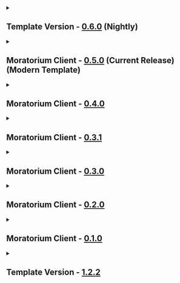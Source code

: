 <details close>
<summary><h2>
  Template Version - <a href="">0.6.0</a> (Nightly)
</h2></summary><br>

- Additions
  - Mods
    - none - 0.0.0
  - Resourcepacks / Shaderpacks
    - none - 0.0.0
- Updates
  - Modpack
    - none 0.0.0 -> 0.0.0
  - Mods
    - none 0.0.0 -> 0.0.0
  - Configs
    - none (?)
  - Resourcepacks / Shaderpacks
    - none 0.0.0 -> 0.0.0
- Fixes
  - none
- Reverts / Removals
  - Reverts
    - none
  - Removals
    - none
</details>

<details close>
<summary><h2>
  Moratorium Client - <a href="https://thunderstore.io/c/lethal-company/p/Apollou/Moratorium_Client/versions">0.5.0</a> (Current Release) (Modern Template)
</h2></summary><br>

- Additions
  - Mods
    - Celestial Tint - [1.5.2](https://thunderstore.io/c/lethal-company/p/sfDesat/Celestial_Tint/v/1.5.2)
  - Resourcepacks / Shaderpacks
    - none
- Updates
  - Modpack
    - none
  - Mods
    - No Console Spam - [1.6.0](https://thunderstore.io/c/lethal-company/p/4902/No_Console_Spam/v/1.6.0) -> [1.7.0](https://thunderstore.io/c/lethal-company/p/4902/No_Console_Spam/v/1.7.0)
    - ReXuvination - [0.3.0](https://thunderstore.io/c/lethal-company/p/XuXiaolan/ReXuvination/v/0.3.0) -> [0.4.0](https://thunderstore.io/c/lethal-company/p/XuXiaolan/ReXuvination/v/0.4.0)
  - Configs
    - [Chameleon](https://thunderstore.io/c/lethal-company/p/ButteryStancakes/Chameleon/) (Planet preview)
    - [GeneralImprovements](https://thunderstore.io/c/lethal-company/p/ShaosilGaming/GeneralImprovements/) (Scroll Delay, Monitors)
    - [MaskFixes](https://thunderstore.io/c/lethal-company/p/ButteryStancakes/MaskFixes/) (Random Suit)
    - [QuotaCount](https://thunderstore.io/c/lethal-company/p/frare/QuotaCount/) (Monitor)
  - Resourcepacks / Shaderpacks
    - none
- Fixes
  - none
- Reverts / Removals
  - Reverts
    - none
  - Removals
    - [SuitFix](https://thunderstore.io/c/lethal-company/p/Ashk3000/SuitFix)
</details>

<details close>
<summary><h2>
  Moratorium Client - <a href="https://thunderstore.io/c/lethal-company/p/Apollou/Moratorium_Client/versions">0.4.0</a>
</h2></summary><br>

 Additions
  - Mods
    - none
  - Resourcepacks / Shaderpacks
    - none
- Updates
  - Modpack
    - none
  - Mods
    - QuotaCount - [1.1.5](https://thunderstore.io/c/lethal-company/p/frare/QuotaCount/v/1.1.5)
  - Configs
    - [QuotaCount](https://thunderstore.io/c/lethal-company/p/frare/QuotaCount)
  - Resourcepacks / Shaderpacks
    - none
- Fixes
  - None
- Reverts / Removals
  - Reverts
    - none
  - Removals
    - none
</details>

<details close>
<summary><h2>
  Moratorium Client - <a href="https://thunderstore.io/c/lethal-company/p/Apollou/Moratorium_Client/versions">0.3.1</a>
</h2></summary><br>

- Additions
  - Mods
    - none
  - Resourcepacks / Shaderpacks
    - none
- Updates
  - Modpack
    - none
  - Mods
    - none
  - Configs
    - none
  - Resourcepacks / Shaderpacks
    - none
- Fixes
  - Changelog Fix
- Reverts / Removals
  - Reverts
    - none
  - Removals
    - none
</details>

<details close>
<summary><h2>
  Moratorium Client - <a href="https://thunderstore.io/c/lethal-company/p/Apollou/Moratorium_Client/versions">0.3.0</a>
</h2></summary><br>

- Additions
  - Mods
    - BarberMaterialTweaks - [1.1.1](https://thunderstore.io/c/lethal-company/p/dopadream/BarberMaterialTweaks/v/1.1.1)
    - BetterEXP - [2.6.2](https://thunderstore.io/c/lethal-company/p/Swaggies/BetterEXP/v/2.6.2)
    - DynamicJesterCrank - [1.0.2](https://thunderstore.io/c/lethal-company/p/Piggy/DynamicJesterCrank/v/1.0.2)
    - EnhancedTweaks - [1.0.4](https://thunderstore.io/c/lethal-company/p/lukeprime/EnhancedTweaks/v/1.0.4)
    - GoodItemScan - [1.13.0](https://thunderstore.io/c/lethal-company/p/TestAccount666/GoodItemScan/v/1.13.0)
    - JesterStompShake - [1.0.11](https://thunderstore.io/c/lethal-company/p/Piggy/JesterStompShake/v/1.0.11)
    - MaskFixes - [1.3.1](https://thunderstore.io/c/lethal-company/p/ButteryStancakes/MaskFixes/v/1.3.1)
    - Piggys Reanimation - [1.0.0](https://thunderstore.io/c/lethal-company/p/Piggy/Piggys_Reanimation/v/1.0.0)
    - RevisitStingers - [1.3.0](https://thunderstore.io/c/lethal-company/p/ButteryStancakes/RevisitStingers/v/1.3.0)
    - TalkingHeads - [1.0.0](https://thunderstore.io/c/lethal-company/p/BomBom/TalkingHeads/v/1.0.0)
  - Resourcepacks / Shaderpacks
    - none
- Updates
  - Modpack
    - none
  - Mods
    - LethalPerformance - [1.1.3](https://thunderstore.io/c/lethal-company/p/DiFFoZ/LethalPerformance/v/1.1.3) -> [1.1.5](https://thunderstore.io/c/lethal-company/p/DiFFoZ/LethalPerformance/v/1.1.5/)
    - MeleeFixes - [1.4.0](https://thunderstore.io/c/lethal-company/p/ButteryStancakes/MeleeFixes/v/1.4.0) -> [1.4.1](https://thunderstore.io/c/lethal-company/p/ButteryStancakes/MeleeFixes/v/1.4.1)
    - ReXuvination - [0.1.1](https://thunderstore.io/c/lethal-company/p/XuXiaolan/ReXuvination/v/0.1.1) -> [0.3.0](https://thunderstore.io/c/lethal-company/p/XuXiaolan/ReXuvination/v/0.3.0)
    - WeedKillerFixes - [1.1.1](https://thunderstore.io/c/lethal-company/p/ButteryStancakes/WeedKillerFixes/v/1.1.1) -> [1.1.2](https://thunderstore.io/c/lethal-company/p/ButteryStancakes/WeedKillerFixes/v/1.1.2)
  - Configs
    - [CruiserImproved](https://thunderstore.io/c/lethal-company/p/DiggC/CruiserImproved) (Seat boost 0.1)
    - [EnhancedTweaks](https://thunderstore.io/c/lethal-company/p/lukeprime/EnhancedTweaks) (FireExits, Quota Time, Seed Number)
    - [Loadstone](https://thunderstore.io/c/lethal-company/p/AdiBTW/Loadstone) (Loadtime)
    - [MaskFixes](https://thunderstore.io/c/lethal-company/p/ButteryStancakes/MaskFixes) (Random, Tragedy)
    - [TalkingHeads](https://thunderstore.io/c/lethal-company/p/BomBom/TalkingHeads) (Size)
  - Resourcepacks / Shaderpacks
    - none
- Fixes
  - none
- Reverts / Removals
  - Reverts
    - none
  - Removals
    - none
</details>

<details close>
<summary><h2>
  Moratorium Client - <a href="https://thunderstore.io/c/lethal-company/p/Apollou/Moratorium_Client/versions">0.2.0</a>
</h2></summary><br>

- Additions
  - Mods
    - ApparatusFix - [0.0.3](https://thunderstore.io/c/lethal-company/p/mrov/ApparatusFix/v/0.0.3)
    - Chameleon - [2.1.2](https://thunderstore.io/c/lethal-company/p/ButteryStancakes/Chameleon/v/2.1.2)
    - CozyImprovements - [1.2.2](https://thunderstore.io/c/lethal-company/p/Spyci/CozyImprovements/v/1.2.2)
    - CruiserImproved - [1.5.0](https://thunderstore.io/c/lethal-company/p/DiggC/CruiserImproved/v/1.5.0)
    - FinallyCorrectKeys - [1.6.0](https://thunderstore.io/c/lethal-company/p/Rminin/FinallyCorrectKeys/v/1.6.0)
    - LCLocalFixes - [0.0.1](https://thunderstore.io/c/lethal-company/p/SimonTendo/LCLocalFixes/v/0.0.1)
    - LethalCompany InputUtils - [0.7.10](https://thunderstore.io/c/lethal-company/p/Rune580/LethalCompany_InputUtils/v/0.7.10)
    - MeleeFixes - [1.4.0](https://thunderstore.io/c/lethal-company/p/ButteryStancakes/MeleeFixes/v/1.4.0)
    - No Console Spam - [1.6.0](https://thunderstore.io/c/lethal-company/p/4902/No_Console_Spam/v/1.6.0) + HookGenPatcher - [0.0.5](https://thunderstore.io/c/lethal-company/p/Evaisa/HookGenPatcher/v/0.0.5)
    - Orbits - [1.0.6](https://thunderstore.io/c/lethal-company/p/fiufki/Orbits/v/1.0.6) + AutoScroll - [0.0.1](https://thunderstore.io/c/lethal-company/p/mrov/AutoScroll/v/0.0.1)
    - RagdollDesyncFix - [0.0.2](https://thunderstore.io/c/lethal-company/p/Zaggy1024/RagdollDesyncFix/v/0.0.2)
    - SpiderPositionFix - [1.5.1](https://thunderstore.io/c/lethal-company/p/Fandovec03/SpiderPositionFix/v/1.5.1)
    - WeedKillerFixes - [1.1.1](https://thunderstore.io/c/lethal-company/p/ButteryStancakes/WeedKillerFixes/v/1.1.1)
    - WhoVoted - [1.0.2](https://thunderstore.io/c/lethal-company/p/DarthLilo/WhoVoted/v/1.0.2)
  - Resourcepacks / Shaderpacks
    - none
- Updates
  - Modpack
    - none
  - Mods
    - ButteryFixes - [1.13.2](https://thunderstore.io/c/lethal-company/p/ButteryStancakes/ButteryFixes/v/1.13.2) -> [1.13.3](https://thunderstore.io/c/lethal-company/p/ButteryStancakes/ButteryFixes/v/1.13.3)
    - EntranceTeleportOptimizations - [0.0.2](https://thunderstore.io/c/lethal-company/p/mattymatty/EntranceTeleportOptimizations/v/0.0.2) -> [0.0.3](https://thunderstore.io/c/lethal-company/p/mattymatty/EntranceTeleportOptimizations/v/0.0.3)
    - LethalPerformance - [1.1.2](https://thunderstore.io/c/lethal-company/p/DiFFoZ/LethalPerformance/v/1.1.2) -> [1.1.3](https://thunderstore.io/c/lethal-company/p/DiFFoZ/LethalPerformance/v/1.1.3)
  - Configs
    - [CozyImprovements](https://thunderstore.io/c/lethal-company/p/Spyci/CozyImprovements)
    - [CruiserImproved](https://thunderstore.io/c/lethal-company/p/DiggC/CruiserImproved)
    - [HookGenPatcher](https://thunderstore.io/c/lethal-company/p/Evaisa/HookGenPatcher)
    - [IntroTweaks](https://thunderstore.io/c/lethal-company/p/Owen3H/IntroTweaks) (Duplicate Align Menu Feature)
    - [ViewExtension](https://thunderstore.io/c/lethal-company/p/sfDesat/ViewExtension) (Controls Menu Slider Overlap)
  - Resourcepacks / Shaderpacks
    - none
- Fixes
  - none
- Reverts / Removals
  - Reverts
    - none
  - Removals
    - none
</details>

<details close>
<summary><h2>
  Moratorium Client - <a href="https://thunderstore.io/c/lethal-company/p/Apollou/Moratorium_Client/versions">0.1.0</a>
</h2></summary><br>

- Additions
  - Mods
    - All 31 Mods
  - Resourcepacks / Shaderpacks
    - none
- Updates
  - Modpack
    - none
  - Mods
    - none
  - Configs
    - [BepInExPack](https://thunderstore.io/c/lethal-company/p/BepInEx/BepInExPack) Config
    - [ButteryFixes](https://thunderstore.io/c/lethal-company/p/ButteryStancakes/ButteryFixes) Config
    - [IntroTweaks](https://thunderstore.io/c/lethal-company/p/Owen3H/IntroTweaks) Config
    - [Loadstone](https://thunderstore.io/c/lethal-company/p/AdiBTW/Loadstone) Config
    - [LobbyControl](https://thunderstore.io/c/lethal-company/p/mattymatty/LobbyControl) Config
    - [Matty Fixes](https://thunderstore.io/c/lethal-company/p/mattymatty/Matty_Fixes) Config
    - [GeneralImprovements](https://thunderstore.io/c/lethal-company/p/ShaosilGaming/GeneralImprovements) Config
    - [PlayerHUDTweaks](https://thunderstore.io/c/lethal-company/p/Swaggies/PlayerHUDTweaks) Config
  - Resourcepacks / Shaderpacks
    - none
- Fixes
  - none
- Reverts / Removals
  - Reverts
    - none
  - Removals
    - none
</details>

<details close>
<summary><h2>
  Template Version - <a href="">1.2.2</a>
</h2></summary><br>

- Additions
  - Mods
    - none - 0.0.0
  - Resourcepacks / Shaderpacks
    - none - 0.0.0
- Updates
  - Modpack
    - none 0.0.0 -> 0.0.0
  - Mods
    - none 0.0.0 -> 0.0.0
  - Configs
    - none (?)
  - Resourcepacks / Shaderpacks
    - none 0.0.0 -> 0.0.0
- Fixes
  - none
- Reverts / Removals
  - Reverts
    - none
  - Removals
    - none
</details>
